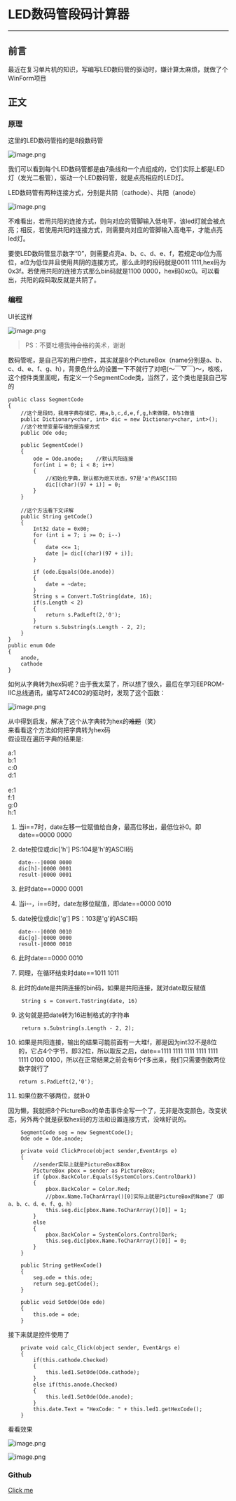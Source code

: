 # LED数码管段码计算器
---

## 前言
最近在复习单片机的知识，写编写LED数码管的驱动时，嫌计算太麻烦，就做了个WinForm项目

## 正文
### 原理
这里的LED数码管指的是8段数码管

![image.png](https://i.loli.net/2020/07/12/Ud3VTJsckCRqNIS.png)

我们可以看到每个LED数码管都是由7条线和一个点组成的，它们实际上都是LED灯（发光二极管），驱动一个LED数码管，就是点亮相应的LED灯。

LED数码管有两种连接方式，分别是共阴（cathode）、共阳（anode）

![image.png](https://i.loli.net/2020/07/12/6Wy48hnYNjQxsDZ.png)

不难看出，若用共阳的连接方式，则向对应的管脚输入低电平，该led灯就会被点亮；相反，若使用共阳的连接方式，则需要向对应的管脚输入高电平，才能点亮led灯。

要使LED数码管显示数字“0”，则需要点亮a、b、c、d、e、f，若规定dp位为高位，a位为低位并且使用共阴的连接方式，那么此时的段码就是0011 1111,hex码为0x3f。若使用共阳的连接方式那么bin码就是1100 0000，hex码0xc0。可以看出，共阳的段码取反就是共阴了。

### 编程

UI长这样

![image.png](https://i.loli.net/2020/07/12/bPIzqJj4oYdcyeR.png)

> PS：不要吐槽我<s>待合格</s>的美术，谢谢

数码管呢，是自己写的用户控件，其实就是8个PictureBox（name分别是a、b、c、d、e、f、g、h），背景色什么的设置一下不就行了对吧(～￣▽￣)～，咳咳，这个控件类里面呢，有定义一个SegmentCode类，当然了，这个类也是我自己写的


    public class SegmentCode
    {
		//这个是段码，我用字典存储它，用a,b,c,d,e,f,g,h来做键，0与1做值
        public Dictionary<char, int> dic = new Dictionary<char, int>();
		//这个枚举变量存储的是连接方式        
		public Ode ode;

        public SegmentCode()
        {
            ode = Ode.anode;	//默认共阳连接
            for(int i = 0; i < 8; i++)
            {
				//初始化字典，默认都为熄灭状态，97是'a'的ASCII码
                dic[(char)(97 + i)] = 0;
            }
        }

		//这个方法看下文详解
        public String getCode()
        {
            Int32 date = 0x00;
            for (int i = 7; i >= 0; i--)
            {
                date <<= 1;
                date |= dic[(char)(97 + i)];
            }

            if (ode.Equals(Ode.anode))
            {
                date = ~date; 
            }
            String s = Convert.ToString(date, 16);
			if(s.Length < 2)
			{
				return s.PadLeft(2,'0');
			}
            return s.Substring(s.Length - 2, 2);
        }
    }
    public enum Ode
    {
        anode,
        cathode
    }


如何从字典转为hex码呢？由于我太菜了，所以想了很久，最后在学习EEPROM-IIC总线通讯，编写AT24C02的驱动时，发现了这个函数：

![image.png](https://i.loli.net/2020/07/12/pBArFRSiVoU8ht2.png)

从中得到启发，解决了这个从字典转为hex的<s>难题</s>（笑）<br/>
来看看这个方法如何把字典转为hex码<br/>
假设现在遍历字典的结果是:

a:1<br/>
b:1<br/>
c:0<br/>
d:1<br/>
<br/>
e:1<br/>
f:1<br/>
g:0<br/>
h:1<br/>

1. 当i==7时，date左移一位赋值给自身，最高位移出，最低位补0。即date==0000 0000
2. date按位或dic['h'] PS:104是'h'的ASCII码

	`date---|0000 0000	`<br/>
	`dic[h]-|0000 0001	`<br/>
	`result-|0000 0001	`<br/>
	
3. 此时date==0000 0001
4. 当i--，i==6时，date左移位赋值，即date==0000 0010
5. date按位或dic['g'] PS：103是'g'的ASCII码
	
	`date---|0000 0010	`<br/>
	`dic[g]-|0000 0000	`<br/>
	`result-|0000 0010	`<br/>
	
6. 此时date==0000 0010
7. 同理，在循环结束时date==1011 1011
8. 此时的date是共阴连接的bin码，如果是共阳连接，就对date取反赋值

		String s = Convert.ToString(date, 16)

9. 这句就是把date转为16进制格式的字符串

		return s.Substring(s.Length - 2, 2);

10. 如果是共阳连接，输出的结果可能前面有一大堆f，那是因为int32不是8位的，它占4个字节，即32位，所以取反之后，date==1111 1111 1111 1111 1111 1111 0100 0100，所以在正常结果之前会有6个f多出来，我们只需要倒数两位数字就行了

		return s.PadLeft(2,'0');

11. 如果位数不够两位，就补0


因为懒，我就把8个PictureBox的单击事件全写一个了，无非是改变颜色，改变状态，另外两个就是获取hex码的方法和设置连接方式，没啥好说的。

		SegmentCode seg = new SegmentCode();
        Ode ode = Ode.anode;

    	private void ClickProce(object sender,EventArgs e)
       	{
			//sender实际上就是PictureBox本Box
            PictureBox pbox = sender as PictureBox;
            if (pbox.BackColor.Equals(SystemColors.ControlDark))
            {
                pbox.BackColor = Color.Red;
				//pbox.Name.ToCharArray()[0]实际上就是PictureBox的Name了（即a、b、c、d、e、f、g、h）
                this.seg.dic[pbox.Name.ToCharArray()[0]] = 1;
            }
            else
            {
                pbox.BackColor = SystemColors.ControlDark;
                this.seg.dic[pbox.Name.ToCharArray()[0]] = 0;
            }
        }
		
		public String getHexCode()
        {
            seg.ode = this.ode;
            return seg.getCode();
        }

        public void SetOde(Ode ode)
        {
            this.ode = ode;
        }

接下来就是控件使用了

		private void calc_Click(object sender, EventArgs e)
        {
            if(this.cathode.Checked)
            {
                this.led1.SetOde(Ode.cathode);
            }
            else if(this.anode.Checked)
            {
                this.led1.SetOde(Ode.anode);
            }
            this.date.Text = "HexCode: " + this.led1.getHexCode();
        }

看看效果

![image.png](https://i.loli.net/2020/07/12/FJNIgGOES8HxZvm.png)

![image.png](https://i.loli.net/2020/07/13/32SzipAJB1UoWM5.png)

### Github
[Click me](https://github.com/7emotions/SegmentCode/)